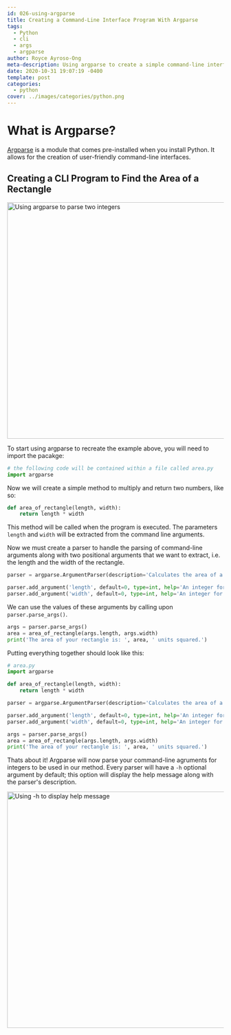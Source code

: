 ```yaml
---
id: 026-using-argparse
title: Creating a Command-Line Interface Program With Argparse
tags:
  - Python
  - cli
  - args
  - argparse
author: Royce Ayroso-Ong
meta-description: Using argparse to create a simple command-line interface program
date: 2020-10-31 19:07:19 -0400
template: post
categories:
  - python
cover: ../images/categories/python.png
---
```


# What is Argparse?

[Argparse](https://docs.python.org/3/library/argparse.html) is a module that comes pre-installed when you install Python. It allows for the creation of user-friendly command-line interfaces.

## Creating a CLI Program to Find the Area of a Rectangle

<img src="https://cdn.discordapp.com/attachments/500822770092081163/772226648116035604/026b.PNG" alt="Using argparse to parse two integers" width="550">


To start using argparse to recreate the example above, you will need to import the pacakge:

```python
# the following code will be contained within a file called area.py
import argparse
```

Now we will create a simple method to multiply and return two numbers, like so:

```python
def area_of_rectangle(length, width):
    return length * width
```

This method will be called when the program is executed. The parameters `length` and `width` will be extracted from the command line arguments.  

Now we must create a parser to handle the parsing of command-line arguments along with two positional arguments that we want to extract, i.e. the length and the width of the rectangle.

```python
parser = argparse.ArgumentParser(description='Calculates the area of a rectangle')

parser.add_argument('length', default=0, type=int, help='An integer for the length of the rectangle')
parser.add_argument('width', default=0, type=int, help='An integer for the width of the rectangle')
```

We can use the values of these arguments by calling upon `parser.parse_args()`.

```python
args = parser.parse_args()
area = area_of_rectangle(args.length, args.width)
print('The area of your rectangle is: ', area, ' units squared.')
```

Putting everything together should look like this:

```Python
# area.py
import argparse

def area_of_rectangle(length, width):
    return length * width

parser = argparse.ArgumentParser(description='Calculates the area of a rectangle')

parser.add_argument('length', default=0, type=int, help='An integer for the length of the rectangle')
parser.add_argument('width', default=0, type=int, help='An integer for the width of the rectangle')

args = parser.parse_args()
area = area_of_rectangle(args.length, args.width)
print('The area of your rectangle is: ', area, ' units squared.')
```

Thats about it! Argparse will now parse your command-line agruments for integers to be used in our method. Every parser will have a `-h` optional argument by default; this option will display the help message along with the parser's description.

<img src="https://cdn.discordapp.com/attachments/500822770092081163/772226353188831272/026.PNG" alt="Using -h to display help message" width="550">
